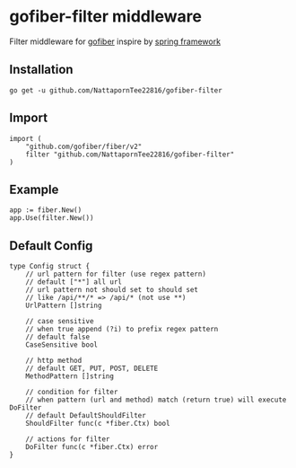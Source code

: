 # gofiber-filter middleware

Filter middleware for [gofiber](https://github.com/gofiber/fiber)
inspire by [spring framework](https://spring.io/)

## Installation

```
go get -u github.com/NattapornTee22816/gofiber-filter
```

## Import

```
import (
    "github.com/gofiber/fiber/v2"
    filter "github.com/NattapornTee22816/gofiber-filter"
)
```

## Example

```
app := fiber.New()
app.Use(filter.New())
```

## Default Config

```
type Config struct {
	// url pattern for filter (use regex pattern)
	// default ["*"] all url
	// url pattern not should set to should set
	// like /api/**/* => /api/* (not use **)
	UrlPattern []string
  
	// case sensitive
	// when true append (?i) to prefix regex pattern
	// default false
	CaseSensitive bool
  
	// http method
	// default GET, PUT, POST, DELETE
	MethodPattern []string
  
	// condition for filter
	// when pattern (url and method) match (return true) will execute DoFilter
	// default DefaultShouldFilter
	ShouldFilter func(c *fiber.Ctx) bool
  
	// actions for filter
	DoFilter func(c *fiber.Ctx) error
}
```
